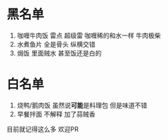 # 黑名单
1. 咖喱牛肉饭 雷点 超级雷 咖喱稀的和水一样 牛肉极柴
2. 水煮鱼片 全是骨头 纵横交错
3. 焗饭 里面贼水 甚至饭还是白的
# 白名单
1. 烧鸭/鹅肉饭 虽然说**可能**是料理包 但是味道不错
2. 早餐拌面 不解释 加了蒜贼香

目前就记得这么多 欢迎PR
